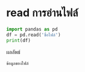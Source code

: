   # read การอ่านไฟล์
  ```python
import pandas as pd
df = pd.read('ชื่อไฟล์')
print(df)
```
ผลลัพธ์
```python
ข้อมูลของไฟล์
```
